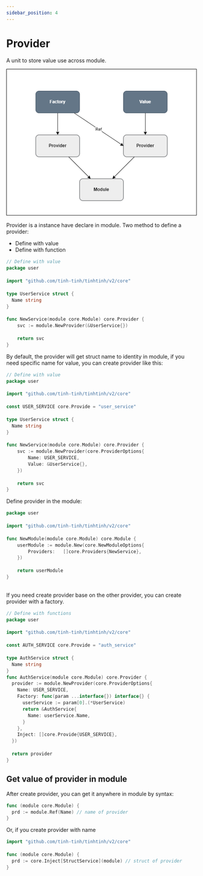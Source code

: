 ```yaml
---
sidebar_position: 4
---
```


# Provider 

A unit to store value use across module.

![provider](./img/provider.png)

Provider is a instance have declare in module. Two method to define a provider:

- Define with value 
- Define with function

```go
// Define with value
package user

import "github.com/tinh-tinh/tinhtinh/v2/core"

type UserService struct {
  Name string
}

func NewService(module core.Module) core.Provider {
	svc := module.NewProvider(&UserService{})

	return svc
}
```

By default, the provider will get struct name to identity in module, if you need specific name for value, you can create provider like this:

```go
// Define with value
package user

import "github.com/tinh-tinh/tinhtinh/v2/core"

const USER_SERVICE core.Provide = "user_service"

type UserService struct {
  Name string
}

func NewService(module core.Module) core.Provider {
	svc := module.NewProvider(core.ProviderOptions{
		Name: USER_SERVICE,
		Value: &UserService{},
	})

	return svc
}
```

Define provider in the module:

```go
package user

import "github.com/tinh-tinh/tinhtinh/v2/core"

func NewModule(module core.Module) core.Module {
	userModule := module.New(core.NewModuleOptions{
		Providers:   []core.Providers{NewService},
	})

	return userModule
}
	
```

If you need create provider base on the other provider, you can create provider with a factory.

```go
// Define with functions
package user

import "github.com/tinh-tinh/tinhtinh/v2/core"

const AUTH_SERVICE core.Provide = "auth_service"

type AuthService struct {
  Name string
}
func AuthService(module core.Module) core.Provider {
  provider := module.NewProvider(core.ProviderOptions{
    Name: USER_SERVICE,
    Factory: func(param ...interface{}) interface{} {
      userService := param[0].(*UserService)
      return &AuthService{
        Name: userService.Name,
      }
    },
    Inject: []core.Provide{USER_SERVICE},
  })
  
  return provider
}
```

## Get value of provider in module

After create provider, you can get it anywhere in module by syntax:

```go
func (module core.Module) {
  prd := module.Ref(Name) // name of provider
}
```

Or, if you create provider with name

```go
import "github.com/tinh-tinh/tinhtinh/v2/core"

func (module core.Module) {
  prd := core.Inject[StructService](module) // struct of provider
}
```